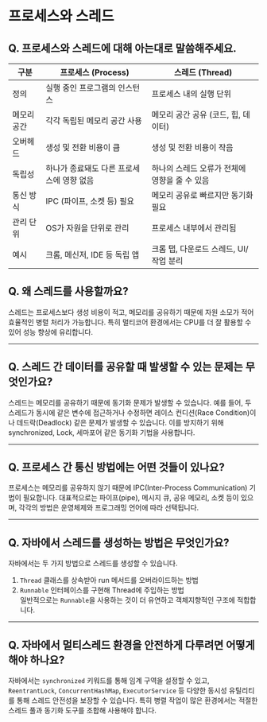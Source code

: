 # 프로세스와 스레드

## Q. 프로세스와 스레드에 대해 아는대로 말씀해주세요.&#x20;

| 구분     | 프로세스 (Process)          | 스레드 (Thread)               |
| ------ | ----------------------- | -------------------------- |
| 정의     | 실행 중인 프로그램의 인스턴스        | 프로세스 내의 실행 단위              |
| 메모리 공간 | 각각 독립된 메모리 공간 사용        | 메모리 공간 공유 (코드, 힙, 데이터)     |
| 오버헤드   | 생성 및 전환 비용이 큼           | 생성 및 전환 비용이 작음             |
| 독립성    | 하나가 종료돼도 다른 프로세스에 영향 없음 | 하나의 스레드 오류가 전체에 영향을 줄 수 있음 |
| 통신 방식  | IPC (파이프, 소켓 등) 필요      | 메모리 공유로 빠르지만 동기화 필요        |
| 관리 단위  | OS가 자원을 단위로 관리          | 프로세스 내부에서 관리됨              |
| 예시     | 크롬, 메신저, IDE 등 독립 앱     | 크롬 탭, 다운로드 스레드, UI/작업 분리   |

## Q. 왜 스레드를 사용할까요?

스레드는 프로세스보다 생성 비용이 적고, 메모리를 공유하기 때문에 자원 소모가 적어 효율적인 병렬 처리가 가능합니다. 특히 멀티코어 환경에서는 CPU를 더 잘 활용할 수 있어 성능 향상에 유리합니다.

***

## Q. 스레드 간 데이터를 공유할 때 발생할 수 있는 문제는 무엇인가요?

스레드는 메모리를 공유하기 때문에 동기화 문제가 발생할 수 있습니다. 예를 들어, 두 스레드가 동시에 같은 변수에 접근하거나 수정하면 레이스 컨디션(Race Condition)이나 데드락(Deadlock) 같은 문제가 발생할 수 있습니다. 이를 방지하기 위해 synchronized, Lock, 세마포어 같은 동기화 기법을 사용합니다.

***

## Q. 프로세스 간 통신 방법에는 어떤 것들이 있나요?

프로세스는 메모리를 공유하지 않기 때문에 IPC(Inter-Process Communication) 기법이 필요합니다. 대표적으로는 파이프(pipe), 메시지 큐, 공유 메모리, 소켓 등이 있으며, 각각의 방법은 운영체제와 프로그래밍 언어에 따라 선택됩니다.

***

## Q. 자바에서 스레드를 생성하는 방법은 무엇인가요?

자바에서는 두 가지 방법으로 스레드를 생성할 수 있습니다.

1. `Thread` 클래스를 상속받아 run 메서드를 오버라이드하는 방법
2. `Runnable` 인터페이스를 구현해 Thread에 주입하는 방법\
   일반적으로는 `Runnable`을 사용하는 것이 더 유연하고 객체지향적인 구조에 적합합니다.

***

## Q. 자바에서 멀티스레드 환경을 안전하게 다루려면 어떻게 해야 하나요?

자바에서는 `synchronized` 키워드를 통해 임계 구역을 설정할 수 있고, `ReentrantLock`, `ConcurrentHashMap`, `ExecutorService` 등 다양한 동시성 유틸리티를 통해 스레드 안전성을 보장할 수 있습니다. 특히 병렬 작업이 많은 환경에서는 적절한 스레드 풀과 동기화 도구를 조합해 사용해야 합니다.

